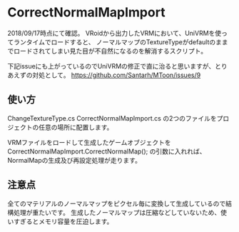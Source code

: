 # CorrectNormalMapImport

2018/09/17時点にて確認。
VRoidから出力したVRMにおいて、UniVRMを使ってランタイムでロードすると、
ノーマルマップのTextureTypeがdefaultのままでロードされてしまい見た目が不自然になるのを解消するスクリプト。

下記issueにも上がっているのでUniVRMの修正で直に治ると思いますが、とりあえずの対処として。
https://github.com/Santarh/MToon/issues/9


## 使い方
ChangeTextureType.cs
CorrectNormalMapImport.cs
の2つのファイルをプロジェクトの任意の場所に配置します。

VRMファイルをロードして生成したゲームオブジェクトを
CorrectNormalMapImport.CorrectNormalMap();
の引数に入れれば、NormalMapの生成及び再設定処理が走ります。

## 注意点
全てのマテリアルのノーマルマップをピクセル毎に変換して生成しているので結構処理が重たいです。
生成したノーマルマップは圧縮などしていないため、使いすぎるとメモリ容量を圧迫します。
